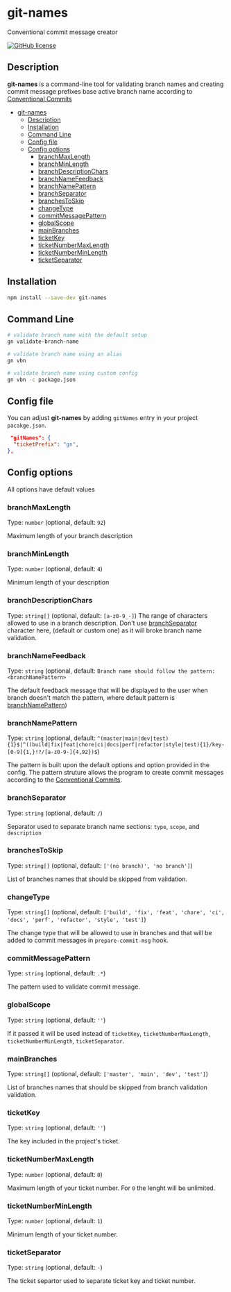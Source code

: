 # git-names

Conventional commit message creator

[![GitHub license](https://img.shields.io/badge/license-ISC-blue.svg)](https://github.com/aleksanderfret/git-names/blob/main/LICENSE)

## Description

**git-names** is a command-line tool for validating branch names and creating commit message prefixes base active branch name according to [Conventional Commits](https://www.conventionalcommits.org/en/v1.0.0/)

- [git-names](#git-names)
  - [Description](#description)
  - [Installation](#installation)
  - [Command Line](#command-line)
  - [Config file](#config-file)
  - [Config options](#config-options)
    - [branchMaxLength](#branchmaxlength)
    - [branchMinLength](#branchminlength)
    - [branchDescriptionChars](#branchdescriptionchars)
    - [branchNameFeedback](#branchnamefeedback)
    - [branchNamePattern](#branchnamepattern)
    - [branchSeparator](#branchseparator)
    - [branchesToSkip](#branchestoskip)
    - [changeType](#changetype)
    - [commitMessagePattern](#commitmessagepattern)
    - [globalScope](#globalscope)
    - [mainBranches](#mainbranches)
    - [ticketKey](#ticketkey)
    - [ticketNumberMaxLength](#ticketnumbermaxlength)
    - [ticketNumberMinLength](#ticketnumberminlength)
    - [ticketSeparator](#ticketseparator)

## Installation

```sh
npm install --save-dev git-names
```

## Command Line

```sh
# validate branch name with the default setup
gn validate-branch-name

# validate branch name using an alias
gn vbn

# validate branch name using custom config
gn vbn -c package.json
```

## Config file

You can adjust **git-names** by adding `gitNames` entry in your project `pacakge.json`.

```json
 "gitNames": {
  "ticketPrefix": "gn",
},
```

## Config options

All options have default values

### branchMaxLength

Type: `number` (optional, default: `92`)

Maximum length of your branch description

### branchMinLength

Type: `number` (optional, default: `4`)

Minimum length of your description

### branchDescriptionChars

Type: `string[]` (optional, default: `[a-z0-9_-]`)
The range of characters allowed to use in a branch description. Don't use [branchSeparator](#branchSeparator) character here, (default or custom one) as it will broke branch name validation.

### branchNameFeedback

Type: `string` (optional, default: `Branch name should follow the pattern: <branchNamePattern>`

The default feedback message that will be displayed to the user when branch doesn't match the pattern, where default pattern is [branchNamePattern](#branchNamePattern))

### branchNamePattern

Type: `string` (optional, default: `^(master|main|dev|test){1}$|^((build|fix|feat|chore|ci|docs|perf|refactor|style|test){1}/key-[0-9]{1,}!?/[a-z0-9-]{4,92})$`)

The pattern is built upon the default options and option provided in the config. The pattern struture allows the program to create commit messages according to the [Conventional Commits](https://www.conventionalcommits.org/en/v1.0.0/).

### branchSeparator

Type: `string` (optional, default: `/`)

Separator used to separate branch name sections: `type`, `scope`, and `description`

### branchesToSkip

Type: `string[]` (optional, default: `['(no branch)', 'no branch']`)

List of branches names that should be skipped from validation.

### changeType

Type: `string[]` (optional, default: `['build', 'fix', 'feat', 'chore', 'ci', 'docs', 'perf', 'refactor', 'style', 'test']`)

The change type that will be allowed to use in branches and that will be added to commit messages in `prepare-commit-msg` hook.

### commitMessagePattern

Type: `string` (optional, default: `.*`)

The pattern used to validate commit message.

### globalScope

Type: `string` (optional, default: `''`)

If it passed it will be used instead of `ticketKey`, `ticketNumberMaxLength`, `ticketNumberMinLength`, `ticketSeparator`.

### mainBranches

Type: `string[]` (optional, default: `['master', 'main', 'dev', 'test']`)

List of branches names that should be skipped from branch validation validation.

### ticketKey

Type: `string` (optional, default: `''`)

The key included in the project's ticket.

### ticketNumberMaxLength

Type: `number` (optional, default: `0`)

Maximum length of your ticket number. For `0` the lenght will be unlimited.

### ticketNumberMinLength

Type: `number` (optional, default: `1`)

Minimum length of your ticket number.

### ticketSeparator

Type: `string` (optional, default: `-`)

The ticket separtor used to separate ticket key and ticket number.
